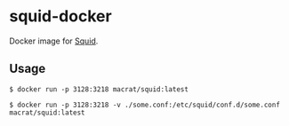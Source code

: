 squid-docker
============

Docker image for [Squid](http://www.squid-cache.org/).


## Usage

``` shell
$ docker run -p 3128:3218 macrat/squid:latest
```

``` shell
$ docker run -p 3128:3218 -v ./some.conf:/etc/squid/conf.d/some.conf macrat/squid:latest
```
